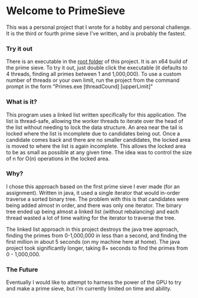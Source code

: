 # Welcome to PrimeSieve

This was a personal project that I wrote for a hobby and personal challenge. It is the third or fourth prime sieve I've written, and is probably the fastest. 

### Try it out

There is an executable in the [root folder](https://github.com/AidanFairman/PrimeSieve) of this project. It is an x64 build of the prime sieve. To try it out, just double click the executable (it defaults to 4 threads, finding all primes between 1 and 1,000,000). To use a custom number of threads or your own limit, run the project from the command prompt in the form "Primes.exe \[threadCound] \[upperLimit]"

### What is it?

This program uses a linked list written specifically for this application. The list is thread-safe, allowing the worker threads to iterate over the head of the list without needing to lock the data structure. An area near the tail is locked where the list is incomplete due to candidates being out. Once a candidate comes back and there are no smaller candidates, the locked area is moved to where the list is again incomplete. This allows the locked area to be as small as possible at any given time. The idea was to control the size of n for O(n) operations in the locked area.

### Why?

I chose this approach based on the first prime sieve I ever made (for an assignment). Written in java, it used a single iterator that would in-order traverse a sorted binary tree. The problem with this is that candidates were being added almost in order, and there was only one iterator. The binary tree ended up being almost a linked list (without rebalancing) and each thread wasted a lot of time waiting for the iterator to traverse the tree.

The linked list approach in this project destroys the java tree approach, finding the primes from 0-1,000,000 in less than a second, and finding the first million in about 5 seconds (on my machine here at home). The java project took significantly longer, taking 8+ seconds to find the primes from 0 - 1,000,000. 

### The Future

Eventually I would like to attempt to harness the power of the GPU to try and make a prime sieve, but i'm currently limited on time and ability.

